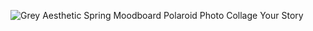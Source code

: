 ![Grey Aesthetic Spring Moodboard Polaroid Photo Collage Your Story](https://github.com/Ibrahim20431/Movies_App_UI/assets/76252110/487c5b82-ca72-4086-a1d5-270cbfc1ace7)
